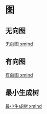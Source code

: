 # 图

## 无向图

[无向图 xmind](https://www.processon.com/view/link/5e343046e4b04982809a6efc)

## 有向图

[有向图 xmind](https://www.processon.com/view/link/5e343073e4b00fbcc463844f)


## 最小生成树

[最小生成树 xmind](https://www.processon.com/view/link/5e343087e4b0d27af183b7bf)


